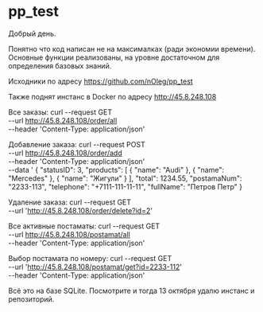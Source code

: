 # pp_test

Добрый день.

Понятно что код написан не на максималках (ради экономии времени).
Основные функции реализованы, на уровне достаточном для определения базовых знаний.

Исходники по адресу https://github.com/nOleg/pp_test

Также поднят инстанс в Docker по адресу http://45.8.248.108

Все заказы:
curl --request GET \
  --url http://45.8.248.108/order/all \
  --header 'Content-Type: application/json'

Добавление заказа:
curl --request POST \
  --url http://45.8.248.108/order/add \
  --header 'Content-Type: application/json' \
  --data '
  {
   "statusID": 3,
   "products": [
      {
        "name": "Audi"
      },
      {
        "name": "Mercedes"
      },
      {
        "name": "Жигули"
      }
    ],
    "total": 1234.55,
    "postamaNum": "2233-113",
   	"telephone": "+7111-111-11-11",
    "fullName": "Петров Петр"
  }

Удаление заказа:
curl --request GET \
  --url 'http://45.8.248.108/order/delete?id=2'

Все активные постаматы:
curl --request GET \
  --url http://45.8.248.108/postamat/all \
  --header 'Content-Type: application/json'

Выбор постамата по номеру:
curl --request GET \
  --url 'http://45.8.248.108/postamat/get?id=2233-112' \
  --header 'Content-Type: application/json'


Всё это на базе SQLite.
Посмотрите и тогда 13 октября удалю инстанс и репозиторий. 





